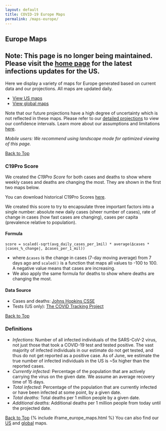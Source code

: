 ```yaml
---
layout: default
title: COVID-19 Europe Maps
permalink: /maps-europe/
---
```


## Europe Maps

## Note: This page is no longer being maintained. Please visit the [home page](/) for the latest infections updates for the US.

Here we display a variety of maps for Europe generated based on current data and our projections. All maps are updated daily.

* [View US maps](/maps)
* [View global maps](/maps-global)

Note that our future projections have a high degree of uncertainty which is not reflected in these maps. Please refer to our [detailed projections](/#view-projections) to view our confidence intervals. Learn more about our assumptions and limitations [here](/about/#assumptions).

*Mobile users: We recommend using landscape mode for optimized viewing of this page.*

[Back to Top](#top)

### C19Pro Score

We created the *C19Pro Score* for both cases and deaths to show where weekly cases and deaths are changing the most. They are shown in the first two maps below.

You can download historical C19Pro Scores [here](https://github.com/youyanggu/covid19_projections/tree/master/c19pro_score).

We created this score to try to encapsulate three important factors into a single number: absolute new daily cases (sheer number of cases), rate of change in cases (how fast cases are changing), cases per capita (prevalence relative to population).

#### Formula

```score = scaled(-sqrt(avg_daily_cases_per_1mil) * average(Δcases * |cases_%_change|, Δcases_per_1_mil))```

- where `Δcases` is the change in cases (7-day moving average) from 7 days ago and `scaled()` is a function that maps all values to -100 to 100. A negative value means that cases are increasing.
- We also apply the same formula for deaths to show where deaths are changing the most.

#### Data Source

- Cases and deaths: [Johns Hopkins CSSE](https://github.com/CSSEGISandData/COVID-19/tree/master/csse_covid_19_data/csse_covid_19_time_series)
- Tests (US only): [The COVID Tracking Project](https://covidtracking.com/)

[Back to Top](#top)

### Definitions
- *Infections:* Number of all infected individuals of the SARS-CoV-2 virus, not just those that took a COVID-19 test and tested positive. The vast majority of infected individuals in our estimate do not get tested, and thus do not get reported as a positive case. As of June, we estimate the true number of infected individuals in the US is ~5x higher than the reported cases.
- *Currently infected:* Percentage of the population that are actively carrying the virus on the given date. We assume an average recovery time of 15 days.
- *Total infected:* Percentage of the population that are currently infected or have been infected at some point, by a given date.
- *Total deaths:* Total deaths per 1 million people by a given date.
- *Additional deaths:* Additional deaths per 1 million people from today until the projected date.

[Back to Top](#top)
{% include iframe_europe_maps.html %}
You can also find our [US](/maps) and [global](/maps-global) maps.
